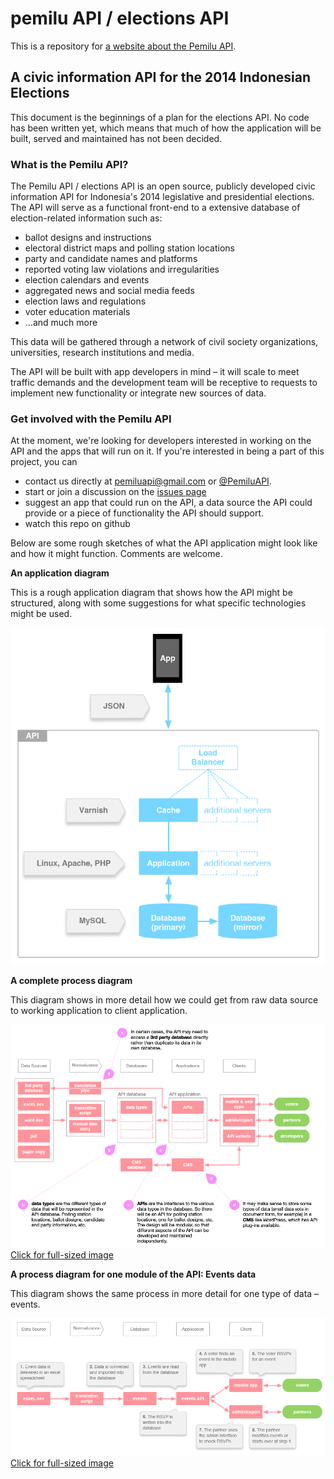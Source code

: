 # pemilu API / elections API

This is a repository for [a website about the Pemilu API](http://pemiluapi.org/).

## A civic information API for the 2014 Indonesian Elections

This document is the beginnings of a plan for the elections API. No code has been written yet, which means that much of how the application will be built, served and maintained has not been decided.

### What is the Pemilu API?

The Pemilu API / elections API is an open source, publicly developed civic information API for Indonesia's 2014 legislative and presidential elections. The API will serve as a functional front-end to a extensive database of election-related information such as:

- ballot designs and instructions
- electoral district maps and polling station locations
- party and candidate names and platforms
- reported voting law violations and irregularities
- election calendars and events
- aggregated news and social media feeds
- election laws and regulations
- voter education materials
- ...and much more

This data will be gathered through a network of civil society organizations, universities, research institutions and media.

The API will be built with app developers in mind – it will scale to meet traffic demands and the development team will be receptive to requests to implement new functionality or integrate new sources of data.

### Get involved with the Pemilu API

At the moment, we're looking for developers interested in working on the API and the apps that will run on it. If you're interested in being a part of this project, you can

- contact us directly at [pemiluapi@gmail.com](mailto:pemiluapi@gmail.com) or [@PemiluAPI](https://twitter.com/PemiluAPI).
- start or join a discussion on the [issues page](https://github.com/pemiluAPI/pemiluAPI.github.io/issues)
- suggest an app that could run on the API, a data source the API could provide or a piece of functionality the API should support.
- watch this repo on github

Below are some rough sketches of what the API application might look like and how it might function. Comments are welcome.

**An application diagram**

This is a rough application diagram that shows how the API might be structured, along with some suggestions for what specific technologies might be used.

![](img/electionsAPI-application_diagram-v2.gif)

**A complete process diagram**

This diagram shows in more detail how we could get from raw data source to working application to client application.

[![](img/process_diagram-complete-v2.gif)](https://raw.github.com/pemiluAPI/pemiluAPI.github.io/master/img/process_diagram-complete-v2.gif)
[Click for full-sized image](https://raw.github.com/pemiluAPI/pemiluAPI.github.io/master/img/process_diagram-complete-v2.gif)

**A process diagram for one module of the API: Events data**

This diagram shows the same process in more detail for one type of data – events.

[![](img/process_diagram-events_sequence-v2.gif)](https://raw.github.com/pemiluAPI/pemiluAPI.github.io/master/img/process_diagram-events_sequence-v2.gif)
[Click for full-sized image](https://raw.github.com/pemiluAPI/pemiluAPI.github.io/master/img/process_diagram-events_sequence-v2.gif)
